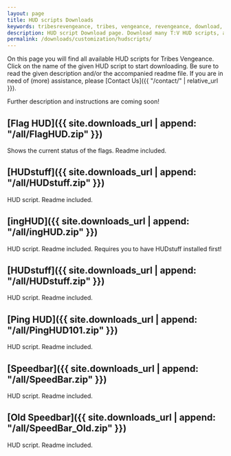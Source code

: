```yaml
---
layout: page
title: HUD scripts Downloads
keywords: tribesrevengeance, tribes, vengeance, revengeance, download, hud, script, flag, speedbar, ping, customized
description: HUD script Download page. Download many T:V HUD scripts, as the speedbar, ping indicator and much more!
permalink: /downloads/customization/hudscripts/
---
```


On this page you will find all available HUD scripts for Tribes Vengeance. Click on the name of the given HUD script to start downloading. Be sure to read the given description and/or the accompanied readme file. If you are in need of (more) assistance, please [Contact Us]({{ "/contact/" | relative_url }}).

Further description and instructions are coming soon!

  
  

## [Flag HUD]({{ site.downloads_url | append: "/all/FlagHUD.zip" }})

Shows the current status of the flags. Readme included.


  

## [HUDstuff]({{ site.downloads_url | append: "/all/HUDstuff.zip" }})

HUD script. Readme included.

  
  

## [ingHUD]({{ site.downloads_url | append: "/all/ingHUD.zip" }})

HUD script. Readme included. Requires you to have HUDstuff installed first!

  
  

## [HUDstuff]({{ site.downloads_url | append: "/all/HUDstuff.zip" }})

HUD script. Readme included.

  
  

## [Ping HUD]({{ site.downloads_url | append: "/all/PingHUD101.zip" }})

HUD script. Readme included.

  
  

## [Speedbar]({{ site.downloads_url | append: "/all/SpeedBar.zip" }})

HUD script. Readme included.

  
  

## [Old Speedbar]({{ site.downloads_url | append: "/all/SpeedBar_Old.zip" }})

HUD script. Readme included.
